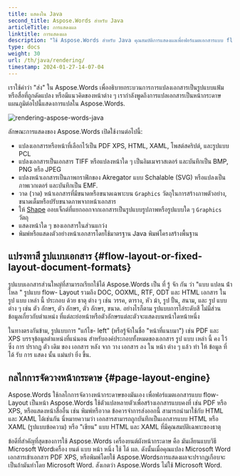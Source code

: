 ```yaml
---
title: แสดงใน Java
second_title: Aspose.Words สําหรับ Java
articleTitle: การแสดงผล
linktitle: การแสดงผล
description: "ใช้ Aspose.Words สําหรับ Java คุณสมบัติการแสดงผลเพื่อฟอร์แมตเอกสารแบบ flow- left เป็นหน้าและแปลงเอกสารดังกล่าว หรือหน้าเว็บที่เลือกเป็นเอกสารอื่น (PDF, HTML) XPS, ฯลฯ หรือภาพ (TIFF, PNG, SVG ฯลฯ) สําหรับการแสดง, การแปลงภาพ, หรือการพิมพ์"
type: docs
weight: 30
url: /th/java/rendering/
timestamp: 2024-01-27-14-07-04
---
```


เราใช้คําว่า "ส่ง" ใน Aspose.Words เพื่ออธิบายกระบวนการการแปลงเอกสารเป็นรูปแบบแฟ้ม หรือสื่อที่ถูกดัดแปลง หรือมีแนวคิดของหน้าต่าง ๆ เรากําลังพูดถึงการแปลเอกสารเป็นหน้ากระดาษ แผนภูมิต่อไปนี้แสดงการแปลใน Aspose.Words.

![rendering-aspose-words-java](/words/java/rendering/rendering-1.png)

ลักษณะการแสดงของ Aspose.Words เปิดใช้งานต่อไปนี้:

- แปลงเอกสารหรือหน้าที่เลือกไว้เป็น PDF XPS, HTML, XAML, โพสต์สคริปต์, และรูปแบบ PCL
- แปลงเอกสารเป็นเอกสาร TIFF หรือแปลงหน้าใด ๆ เป็นอิมเมจราสเตอร์ และบันทึกเป็น BMP, PNG หรือ JPEG
- แปลงหน้าเอกสารเป็นภาพกราฟิกของ Akregator แบบ Schalable (SVG) หรือแปลงเป็นภาพเวกเตอร์ และบันทึกเป็น EMF.
- วาด (วาด) หน้าเอกสารที่มีขนาดหรือขนาดเฉพาะบน `Graphics` วัตถุในการสร้างภาพตัวอย่าง, ขนาดเต็มหรือปรับขนาดภาพจากหน้าเอกสาร
- ให้ [Shape](https://reference.aspose.com/words/java/com.aspose.words/shape/) ออบเจ็กต์ที่แยกออกจากเอกสารเป็นรูปแบบรูปภาพหรือรูปแบบใด ๆ `Graphics` วัตถุ
- แสดงหน้าใด ๆ ของเอกสารในส่วนแกว่ง
- พิมพ์หรือแสดงตัวอย่างหน้าเอกสารโดยใช้มาตรฐาน Java พิมพ์โครงสร้างพื้นฐาน

## แปรงทาสี รูปแบบเอกสาร {#flow-layout-or-fixed-layout-document-formats}

รูปแบบเอกสารส่วนใหญ่ที่สามารถเรียกใช้ได้ Aspose.Words เป็น ที่ รู้ จัก กัน ว่า "แบบ แปลน น้ํา ไหล " รูปแบบ flow- Layout รวมถึง DOC, OOXML, RTF, ODT และ HTML เอกสาร ใน รูป แบบ เหล่า นี้ ประกอบ ด้วย ธาตุ ต่าง ๆ เช่น วรรค, ตาราง, หัว ม้า, รูป ปั้น, สนาม, และ รูป แบบ ต่าง ๆ เช่น ตัว อักษร, ตัว อักษร, ตัว อักษร, ขนาด. อย่างไรก็ตาม รูปแบบการไล่ระดับสี ไม่มีส่วนข้อมูลเกี่ยวกับตําแหน่ง ที่แต่ละย่อหน้าหรือตัวอักษรแต่ละตัวจะแสดงบนหน้าใดหน้าหนึ่ง

ในทางตรงกันข้าม, รูปแบบการ "แก้ไข- left" (หรือรู้จักในชื่อ "หน้าที่แนบมา") เช่น PDF และ XPS บรรจุข้อมูลตําแหน่งที่แน่นอน สําหรับองค์ประกอบทั้งหมดของเอกสาร รูป แบบ เหล่า นี้ คง ไว้ ซึ่ง การ ปรากฏ ตัว เดิม ของ เอกสาร หลัง จาก วาง เอกสาร ลง ใน หน้า ต่าง ๆ แล้ว ทํา ให้ ข้อมูล ที่ ได้ รับ การ แสดง นั้น แม่นยํา ยิ่ง ขึ้น.

## กลไกการจัดวางหน้ากระดาษ {#page-layout-engine}

Aspose.Words ใช้กลไกการจัดวางหน้ากระดาษของมันเอง เพื่อฟอร์แมตเอกสารแบบ flow-Layout เป็นหน้า Aspose.Words ใช้ตัวแปลหลายตัวเพื่อสร้างเอกสารแบบคงที่ เช่น PDF หรือ XPS, หรือแสดงหน้าสื่ออื่น เช่น พิมพ์หรือวาด ข้อควรจําการส่งออกนี้ สามารถนํามาใช้กับ HTML และ XAML ได้เช่นกัน นี่หมายความว่า เอกสารสามารถถูกบันทึกเป็นเอกสารแบบ HTML หรือ XAML (รูปแบบข้อความ) หรือ "เขียน" แบบ HTML และ XAML ที่มีคุณสมบัติเฉพาะของธาตุ

ข้อดีที่สําคัญที่สุดของการใช้ Aspose.Words เครื่องยนต์ผังหน้ากระดาษ คือ มันเลียนแบบวิธี Microsoft Wordเครื่อง ยนต์ แบบ หน้า หนึ่ง ใช้ ได้ ผล. ดังนั้นเมื่อคุณแปลง Microsoft Word เอกสารเข้าเอกสาร PDF XPS, หรือพิมพ์โดยใช้ Aspose.Wordsการแสดงผลจะปรากฏเกือบจะเป็นถ้ามันทําโดย Microsoft Word. สังเกตว่า Aspose.Words ไม่ใช้ Microsoft Word.
